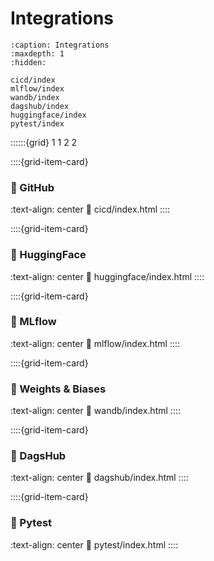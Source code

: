 # Integrations
```{toctree}
:caption: Integrations
:maxdepth: 1
:hidden:

cicd/index
mlflow/index
wandb/index
dagshub/index
huggingface/index
pytest/index
```

::::::{grid} 1 1 2 2


::::{grid-item-card} <br/><h3>🐙️ GitHub</h3>
:text-align: center
:link: cicd/index.html
::::

::::{grid-item-card} <br/><h3>🤗 HuggingFace</h3>
:text-align: center
:link: huggingface/index.html
::::

::::{grid-item-card} <br/><h3>🏃 MLflow</h3>
:text-align: center
:link: mlflow/index.html
::::

::::{grid-item-card} <br/><h3>🐝 Weights & Biases</h3>
:text-align: center
:link: wandb/index.html
::::

::::{grid-item-card} <br/><h3>🐶 DagsHub</h3>
:text-align: center
:link: dagshub/index.html
::::

::::{grid-item-card} <br/><h3>🧪 Pytest</h3>
:text-align: center
:link: pytest/index.html
::::